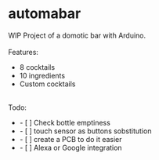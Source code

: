 # automabar
WIP Project of a domotic bar with Arduino. 
<br>
<br>
Features:
- 8 cocktails
- 10 ingredients
- Custom cocktails
<br>
Todo:
<br>
<ul>
<li>- [ ] Check bottle emptiness</li>
<li>- [ ] touch sensor as buttons sobstitution</li>
<li>- [ ] create a PCB to do it easier</li>
<li>- [ ] Alexa or Google integration</li>
</ul>
